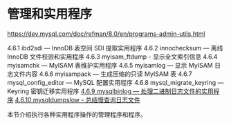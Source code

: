 # 管理和实用程序

<https://dev.mysql.com/doc/refman/8.0/en/programs-admin-utils.html>

4.6.1 ibd2sdi — InnoDB 表空间 SDI 提取实用程序
4.6.2 innochecksum — 离线 InnoDB 文件校验和实用程序
4.6.3 myisam_ftdump - 显示全文索引信息
4.6.4 myisamchk — MyISAM 表维护实用程序
4.6.5 myisamlog — 显示 MyISAM 日志文件内容
4.6.6 myisampack — 生成压缩的只读 MyISAM 表
4.6.7 mysql_config_editor — MySQL 配置实用程序
4.6.8 mysql_migrate_keyring — Keyring 密钥迁移实用程序
[4.6.9 mysqlbinlog — 处理二进制日志文件的实用程序](mysqlbinlog.md)
[4.6.10 mysqldumpslow - 总结慢查询日志文件](mysqldumpslow.md)

本节介绍执行各种实用程序操作的管理程序和程序。
